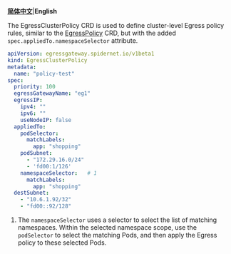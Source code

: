 [**简体中文**](./EgressClusterPolicy.zh.md)|**English**

The EgressClusterPolicy CRD is used to define cluster-level Egress policy rules, similar to the [EgressPolicy](EgressPolicy.en.md) CRD, but with the added `spec.appliedTo.namespaceSelector` attribute.

```yaml
apiVersion: egressgateway.spidernet.io/v1beta1
kind: EgressClusterPolicy
metadata:
  name: "policy-test"
spec:
  priority: 100
  egressGatewayName: "eg1"
  egressIP:
    ipv4: ""
    ipv6: ""
    useNodeIP: false
  appliedTo:
    podSelector:
      matchLabels:
        app: "shopping"
    podSubnet:
      - "172.29.16.0/24"
      - 'fd00:1/126'
    namespaceSelector:   # 1
      matchLabels:
        app: "shopping"
  destSubnet:
    - "10.6.1.92/32"
    - "fd00::92/128"
```

1. The `namespaceSelector` uses a selector to select the list of matching namespaces. Within the selected namespace scope, use the `podSelector` to select the matching Pods, and then apply the Egress policy to these selected Pods.
